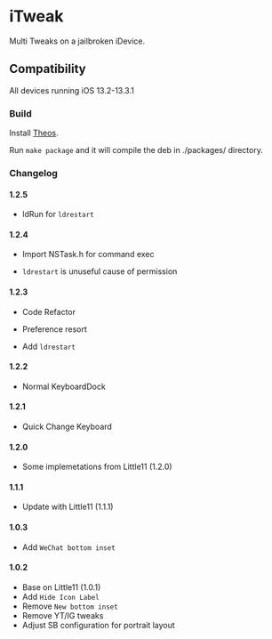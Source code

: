 # iTweak

Multi Tweaks on a jailbroken iDevice.

## Compatibility

All devices running iOS 13.2-13.3.1

### Build

Install [Theos](https://github.com/theos/theos).

Run `make package` and it will compile the deb in ./packages/ directory.

### Changelog

#### 1.2.5

- ldRun for `ldrestart`

#### 1.2.4

- Import NSTask.h for command exec

- `ldrestart` is unuseful cause of permission

#### 1.2.3

- Code Refactor

- Preference resort

- Add `ldrestart`

#### 1.2.2

- Normal KeyboardDock

#### 1.2.1

- Quick Change Keyboard

#### 1.2.0

- Some implemetations from Little11 (1.2.0)

#### 1.1.1

- Update with Little11 (1.1.1)

#### 1.0.3

- Add `WeChat bottom inset`

#### 1.0.2  

- Base on Little11 (1.0.1)
- Add `Hide Icon Label`
- Remove `New bottom inset`
- Remove YT/IG tweaks
- Adjust SB configuration for portrait layout
